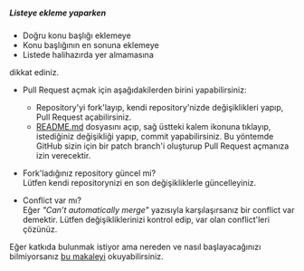 ##### Listeye ekleme yaparken

- Doğru konu başlığı eklemeye
- Konu başlığının en sonuna eklemeye
- Listede halihazırda yer almamasına

dikkat ediniz.

- Pull Request açmak için aşağıdakilerden birini yapabilirsiniz:
	- Repository'yi fork'layıp, kendi repository'nizde değişiklikleri yapıp, Pull Request açabilirsiniz.
	- [README.md](https://github.com/ahmetcadirci25/sublime-text-3/blob/master/README.md) dosyasını açıp, sağ üstteki kalem ikonuna tıklayıp, istediğiniz değişikliği yapıp, commit yapabilirsiniz. Bu yöntemde GitHub sizin için bir patch branch'i oluşturup Pull Request açmanıza izin verecektir.

- Fork'ladığınız repository güncel mi?
	<br>
	Lütfen kendi repositorynizi en son değişikliklerle güncelleyiniz.

- Conflict var mı?
	<br>
	Eğer *"Can’t automatically merge"* yazısıyla karşılaşırsanız bir conflict var demektir. Lütfen değişikliklerinizi kontrol edip, var olan conflict'leri çözünüz.

Eğer katkıda bulunmak istiyor ama nereden ve nasıl başlayacağınızı bilmiyorsanız [bu makaleyi](https://medium.com/@cengizhanc/github-ile-a%C3%A7%C4%B1k-kaynak-projelere-katk%C4%B1da-bulunmak-8a0d79090546) okuyabilirsiniz.
